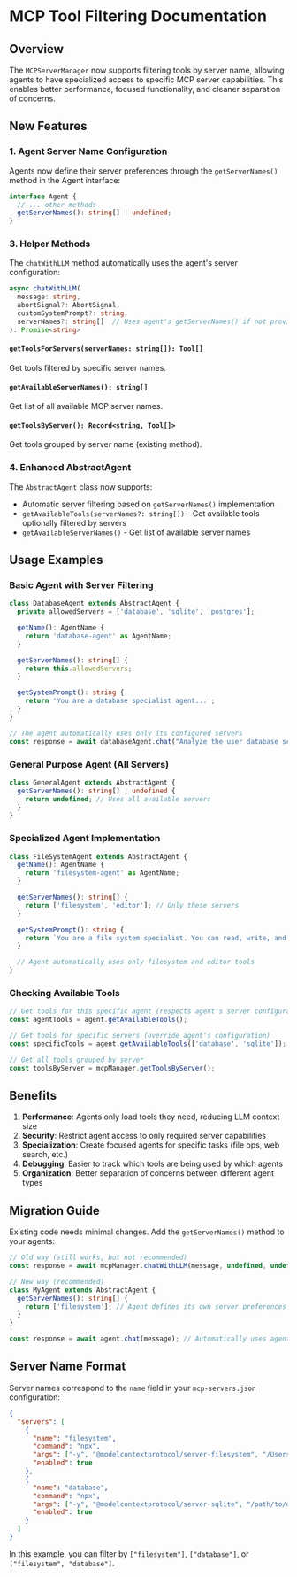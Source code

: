 # MCP Tool Filtering Documentation

## Overview

The `MCPServerManager` now supports filtering tools by server name, allowing agents to have specialized access to specific MCP server capabilities. This enables better performance, focused functionality, and cleaner separation of concerns.

## New Features

### 1. Agent Server Name Configuration

Agents now define their server preferences through the `getServerNames()` method in the Agent interface:

```typescript
interface Agent {
  // ... other methods
  getServerNames(): string[] | undefined;
}
```

### 3. Helper Methods

The `chatWithLLM` method automatically uses the agent's server configuration:

```typescript
async chatWithLLM(
  message: string, 
  abortSignal?: AbortSignal, 
  customSystemPrompt?: string,
  serverNames?: string[]  // Uses agent's getServerNames() if not provided
): Promise<string>
```

#### `getToolsForServers(serverNames: string[]): Tool[]`
Get tools filtered by specific server names.

#### `getAvailableServerNames(): string[]`
Get list of all available MCP server names.

#### `getToolsByServer(): Record<string, Tool[]>`
Get tools grouped by server name (existing method).

### 4. Enhanced AbstractAgent

The `AbstractAgent` class now supports:
- Automatic server filtering based on `getServerNames()` implementation
- `getAvailableTools(serverNames?: string[])` - Get available tools optionally filtered by servers
- `getAvailableServerNames()` - Get list of available server names

## Usage Examples

### Basic Agent with Server Filtering

```typescript
class DatabaseAgent extends AbstractAgent {
  private allowedServers = ['database', 'sqlite', 'postgres'];

  getName(): AgentName {
    return 'database-agent' as AgentName;
  }

  getServerNames(): string[] {
    return this.allowedServers;
  }

  getSystemPrompt(): string {
    return 'You are a database specialist agent...';
  }
}

// The agent automatically uses only its configured servers
const response = await databaseAgent.chat("Analyze the user database schema");
```

### General Purpose Agent (All Servers)

```typescript
class GeneralAgent extends AbstractAgent {
  getServerNames(): string[] | undefined {
    return undefined; // Uses all available servers
  }
}
```

### Specialized Agent Implementation

```typescript
class FileSystemAgent extends AbstractAgent {
  getName(): AgentName {
    return 'filesystem-agent' as AgentName;
  }

  getServerNames(): string[] {
    return ['filesystem', 'editor']; // Only these servers
  }

  getSystemPrompt(): string {
    return `You are a file system specialist. You can read, write, and manage files efficiently.`;
  }

  // Agent automatically uses only filesystem and editor tools
}
```

### Checking Available Tools

```typescript
// Get tools for this specific agent (respects agent's server configuration)
const agentTools = agent.getAvailableTools();

// Get tools for specific servers (override agent's configuration)
const specificTools = agent.getAvailableTools(['database', 'sqlite']);

// Get all tools grouped by server
const toolsByServer = mcpManager.getToolsByServer();
```

## Benefits

1. **Performance**: Agents only load tools they need, reducing LLM context size
2. **Security**: Restrict agent access to only required server capabilities
3. **Specialization**: Create focused agents for specific tasks (file ops, web search, etc.)
4. **Debugging**: Easier to track which tools are being used by which agents
5. **Organization**: Better separation of concerns between different agent types

## Migration Guide

Existing code needs minimal changes. Add the `getServerNames()` method to your agents:

```typescript
// Old way (still works, but not recommended)
const response = await mcpManager.chatWithLLM(message, undefined, undefined, ['filesystem']);

// New way (recommended)
class MyAgent extends AbstractAgent {
  getServerNames(): string[] {
    return ['filesystem']; // Agent defines its own server preferences
  }
}

const response = await agent.chat(message); // Automatically uses agent's servers
```

## Server Name Format

Server names correspond to the `name` field in your `mcp-servers.json` configuration:

```json
{
  "servers": [
    {
      "name": "filesystem",
      "command": "npx",
      "args": ["-y", "@modelcontextprotocol/server-filesystem", "/Users/user/Documents"],
      "enabled": true
    },
    {
      "name": "database", 
      "command": "npx",
      "args": ["-y", "@modelcontextprotocol/server-sqlite", "/path/to/db.sqlite"],
      "enabled": true
    }
  ]
}
```

In this example, you can filter by `["filesystem"]`, `["database"]`, or `["filesystem", "database"]`.